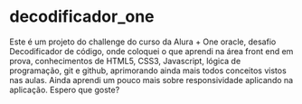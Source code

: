 # decodificador_one

Este é um projeto do challenge do curso da Alura + One oracle, desafio Decodificador de código, onde coloquei o que aprendi na área front end em prova, conhecimentos de HTML5, CSS3, Javascript, lógica de programação, git e github, aprimorando ainda mais todos conceitos vistos nas aulas.
Ainda aprendi um pouco mais sobre responsividade aplicando na aplicação. Espero que goste?

